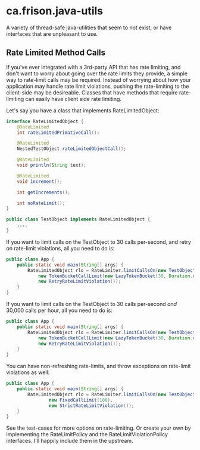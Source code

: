 # ca.frison.java-utils
A variety of thread-safe java-utilities that seem to not exist, or have interfaces that are unpleasant to use. 


## Rate Limited Method Calls
If you've ever integrated with a 3rd-party API that has rate limiting, and don't want to worry about going over the rate limits they provide, a simple way to rate-limit calls may be required. Instead of worrying about how your application may handle rate limit violations, pushing the rate-limiting to the client-side may be desireable. Classes that have methods that require rate-limiting can easily have client side rate limiting.

Let's say you have a class that implements RateLimitedObject:
```java
interface RateLimitedObject {
    @RateLimited
    int rateLimitedPrimativeCall();

    @RateLimited
    NestedTestObject rateLimitedObjectCall();

    @RateLimited
    void println(String text);

    @RateLimited
    void increment();

    int getIncrements();

    int noRateLimit();
}

public class TestObject implements RateLimitedObject {
    ....
}
```

If you want to limit calls on the TestObject to 30 calls per-second, and retry on rate-limit violations, all you need to do is:
```java
public class App {
    public static void main(String[] args) {
        RateLimitedObject rlo = RateLimiter.limitCallsOn(new TestObject(),
            new TokenBucketCallLimit(new LazyTokenBucket(30, Duration.ofSeconds(1)),
            new RetryRateLimitViolation());
    }
}
```

If you want to limit calls on the TestObject to 30 calls per-second *and* 30,000 calls per hour, all you need to do is:
```java
public class App {
    public static void main(String[] args) {
        RateLimitedObject rlo = RateLimiter.limitCallsOn(new TestObject(),
            new TokenBucketCallLimit(new LazyTokenBucket(30, Duration.ofSeconds(1),new LazyTokenBucket(30000, Duration.ofHours(1))
            new RetryRateLimitViolation());
    }
}
```

You can have non-refreshing rate-limits, and throw exceptions on rate-limit violations as well:
```java
public class App {
    public static void main(String[] args) {
        RateLimitedObject rlo = RateLimiter.limitCallsOn(new TestObject(),
                new FixedCallLimit(100),
                new StrictRateLimitViolation());
    }
}
```

See the test-cases for more options on rate-limiting. Or create your own by implementing the RateLimitPolicy and the RateLimitViolationPolicy interfaces. I'll happily include them in the upstream.
